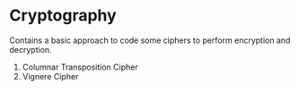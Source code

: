 # Cryptography

Contains a basic approach to code some ciphers to perform encryption and decryption.
1. Columnar Transposition Cipher
2. Vignere Cipher
